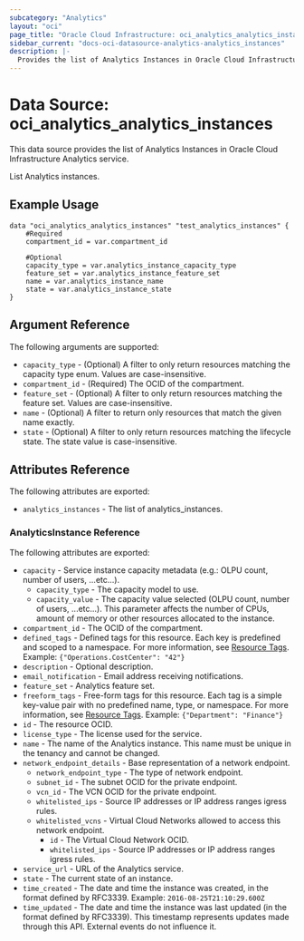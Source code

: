 ```yaml
---
subcategory: "Analytics"
layout: "oci"
page_title: "Oracle Cloud Infrastructure: oci_analytics_analytics_instances"
sidebar_current: "docs-oci-datasource-analytics-analytics_instances"
description: |-
  Provides the list of Analytics Instances in Oracle Cloud Infrastructure Analytics service
---
```


# Data Source: oci_analytics_analytics_instances
This data source provides the list of Analytics Instances in Oracle Cloud Infrastructure Analytics service.

List Analytics instances.


## Example Usage

```hcl
data "oci_analytics_analytics_instances" "test_analytics_instances" {
	#Required
	compartment_id = var.compartment_id

	#Optional
	capacity_type = var.analytics_instance_capacity_type
	feature_set = var.analytics_instance_feature_set
	name = var.analytics_instance_name
	state = var.analytics_instance_state
}
```

## Argument Reference

The following arguments are supported:

* `capacity_type` - (Optional) A filter to only return resources matching the capacity type enum. Values are case-insensitive. 
* `compartment_id` - (Required) The OCID of the compartment. 
* `feature_set` - (Optional) A filter to only return resources matching the feature set. Values are case-insensitive. 
* `name` - (Optional) A filter to return only resources that match the given name exactly. 
* `state` - (Optional) A filter to only return resources matching the lifecycle state. The state value is case-insensitive. 


## Attributes Reference

The following attributes are exported:

* `analytics_instances` - The list of analytics_instances.

### AnalyticsInstance Reference

The following attributes are exported:

* `capacity` - Service instance capacity metadata (e.g.: OLPU count, number of users, ...etc...). 
	* `capacity_type` - The capacity model to use. 
	* `capacity_value` - The capacity value selected (OLPU count, number of users, ...etc...). This parameter affects the number of CPUs, amount of memory or other resources allocated to the instance. 
* `compartment_id` - The OCID of the compartment. 
* `defined_tags` - Defined tags for this resource. Each key is predefined and scoped to a namespace. For more information, see [Resource Tags](https://docs.cloud.oracle.com/iaas/Content/General/Concepts/resourcetags.htm).  Example: `{"Operations.CostCenter": "42"}` 
* `description` - Optional description. 
* `email_notification` - Email address receiving notifications. 
* `feature_set` - Analytics feature set. 
* `freeform_tags` - Free-form tags for this resource. Each tag is a simple key-value pair with no predefined name, type, or namespace. For more information, see [Resource Tags](https://docs.cloud.oracle.com/iaas/Content/General/Concepts/resourcetags.htm).  Example: `{"Department": "Finance"}` 
* `id` - The resource OCID. 
* `license_type` - The license used for the service. 
* `name` - The name of the Analytics instance. This name must be unique in the tenancy and cannot be changed. 
* `network_endpoint_details` - Base representation of a network endpoint. 
	* `network_endpoint_type` - The type of network endpoint. 
	* `subnet_id` - The subnet OCID for the private endpoint. 
	* `vcn_id` - The VCN OCID for the private endpoint. 
	* `whitelisted_ips` - Source IP addresses or IP address ranges igress rules. 
	* `whitelisted_vcns` - Virtual Cloud Networks allowed to access this network endpoint. 
		* `id` - The Virtual Cloud Network OCID. 
		* `whitelisted_ips` - Source IP addresses or IP address ranges igress rules. 
* `service_url` - URL of the Analytics service. 
* `state` - The current state of an instance. 
* `time_created` - The date and time the instance was created, in the format defined by RFC3339.  Example: `2016-08-25T21:10:29.600Z` 
* `time_updated` - The date and time the instance was last updated (in the format defined by RFC3339). This timestamp represents updates made through this API. External events do not influence it. 

